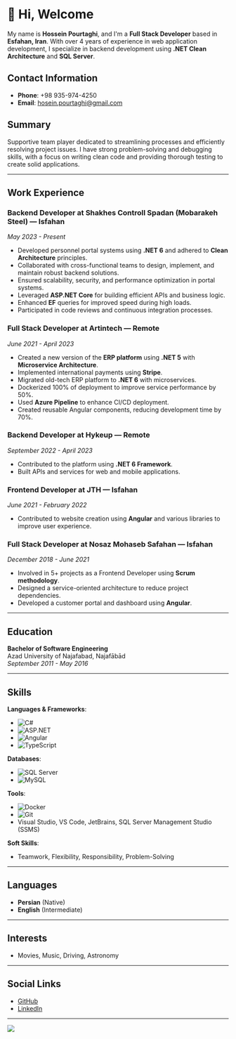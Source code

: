 # 👋 Hi, Welcome

My name is **Hossein Pourtaghi**, and I'm a **Full Stack Developer** based in **Esfahan, Iran**. With over 4 years of experience in web application development, I specialize in backend development using **.NET Clean Architecture** and **SQL Server**.

## Contact Information
- **Phone**: +98 935-974-4250
- **Email**: [hosein.pourtaghi@gmail.com](mailto:hosein.pourtaghi@gmail.com)

## Summary
Supportive team player dedicated to streamlining processes and efficiently resolving project issues. I have strong problem-solving and debugging skills, with a focus on writing clean code and providing thorough testing to create solid applications.

---

## Work Experience

### Backend Developer at Shakhes Controll Spadan (Mobarakeh Steel) — Isfahan
*May 2023 - Present*
- Developed personnel portal systems using **.NET 6** and adhered to **Clean Architecture** principles.
- Collaborated with cross-functional teams to design, implement, and maintain robust backend solutions.
- Ensured scalability, security, and performance optimization in portal systems.
- Leveraged **ASP.NET Core** for building efficient APIs and business logic.
- Enhanced **EF** queries for improved speed during high loads.
- Participated in code reviews and continuous integration processes.

### Full Stack Developer at Artintech — Remote
*June 2021 - April 2023*
- Created a new version of the **ERP platform** using **.NET 5** with **Microservice Architecture**.
- Implemented international payments using **Stripe**.
- Migrated old-tech ERP platform to **.NET 6** with microservices.
- Dockerized 100% of deployment to improve service performance by 50%.
- Used **Azure Pipeline** to enhance CI/CD deployment.
- Created reusable Angular components, reducing development time by 70%.

### Backend Developer at Hykeup — Remote
*September 2022 - April 2023*
- Contributed to the platform using **.NET 6 Framework**.
- Built APIs and services for web and mobile applications.

### Frontend Developer at JTH — Isfahan
*June 2021 - February 2022*
- Contributed to website creation using **Angular** and various libraries to improve user experience.

### Full Stack Developer at Nosaz Mohaseb Safahan — Isfahan
*December 2018 - June 2021*
- Involved in 5+ projects as a Frontend Developer using **Scrum methodology**.
- Designed a service-oriented architecture to reduce project dependencies.
- Developed a customer portal and dashboard using **Angular**.

---

## Education
**Bachelor of Software Engineering**  
Azad University of Najafabad, Najafābād  
*September 2011 - May 2016*

---

## Skills

**Languages & Frameworks**:
- ![C#](https://img.shields.io/badge/C%23-239120?style=for-the-badge&logo=c-sharp&logoColor=white)
- ![ASP.NET](https://img.shields.io/badge/ASP.NET-512BD4?style=for-the-badge&logo=aspnet&logoColor=white)
- ![Angular](https://img.shields.io/badge/Angular-FF0000?style=for-the-badge&logo=angular&logoColor=white)
- ![TypeScript](https://img.shields.io/badge/-TypeScript-05122A?style=flat&logo=typescript)

**Databases**:
- ![SQL Server](https://img.shields.io/badge/SQL_Server-CC2927?style=for-the-badge&logo=microsoft-sql-server&logoColor=white)
- ![MySQL](https://img.shields.io/badge/MySQL-4479A1?style=for-the-badge&logo=mysql&logoColor=white)

**Tools**:
- ![Docker](https://img.shields.io/badge/-Docker-05122A?style=flat&logo=docker)
- ![Git](https://img.shields.io/badge/-Git-05122A?style=flat&logo=git)
- Visual Studio, VS Code, JetBrains, SQL Server Management Studio (SSMS)

**Soft Skills**:
- Teamwork, Flexibility, Responsibility, Problem-Solving

---

## Languages
- **Persian** (Native)
- **English** (Intermediate)

---

## Interests
- Movies, Music, Driving, Astronomy

---

## Social Links
- [GitHub](https://github.com/hosein-pourtaghi)
- [LinkedIn](https://www.linkedin.com/in/hosein-pourtaghi/)

---

![](https://komarev.com/ghpvc/?username=hosein-pourtaghi&style=plastic)
